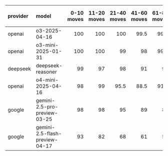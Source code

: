 | provider   | model                          |   0-10 moves |   11-20 moves |   21-40 moves |   41-60 moves |   61-80 moves |   81-100 moves |
|:-----------|:-------------------------------|-------------:|--------------:|--------------:|--------------:|--------------:|---------------:|
| openai     | o3-2025-04-16                  |          100 |           100 |         100   |          99.5 |          99.5 |          100   |
| openai     | o3-mini-2025-01-31             |          100 |           100 |          99   |          98   |          99.5 |           98   |
| deepseek   | deepseek-reasoner              |           99 |            97 |          98   |          91   |          90   |           95   |
| openai     | o4-mini-2025-04-16             |           98 |            99 |          95.5 |          88.5 |          91.5 |           94.5 |
| google     | gemini-2.5-pro-preview-03-25   |           98 |            98 |          95   |          89   |          85   |           85.5 |
| google     | gemini-2.5-flash-preview-04-17 |           93 |            82 |          68   |          61   |          51   |           55   |